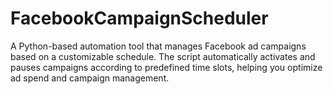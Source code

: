 # FacebookCampaignScheduler
A Python-based automation tool that manages Facebook ad campaigns based on a customizable schedule. The script automatically activates and pauses campaigns according to predefined time slots, helping you optimize ad spend and campaign management.
